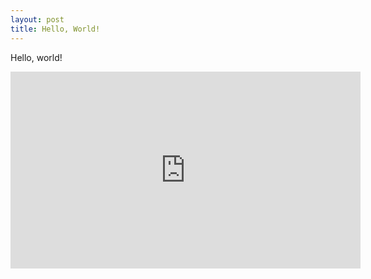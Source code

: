 ```yaml
---
layout: post
title: Hello, World!
---
```


Hello, world!


<iframe width="560" height="315" src="https://www.youtube.com/embed/IvUU8joBb1Q" frameborder="0" allow="accelerometer; autoplay; encrypted-media; gyroscope; picture-in-picture" allowfullscreen></iframe>
